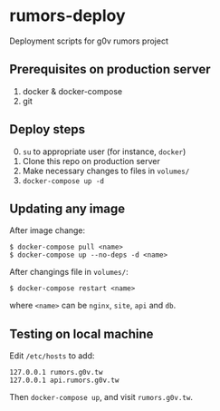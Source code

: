 # rumors-deploy
Deployment scripts for g0v rumors project

## Prerequisites on production server

1. docker & docker-compose
2. git

## Deploy steps

0. `su` to appropriate user (for instance, `docker`)
1. Clone this repo on production server
2. Make necessary changes to files in `volumes/`
3. `docker-compose up -d`

## Updating any image

After image change:
```
$ docker-compose pull <name>
$ docker-compose up --no-deps -d <name>
```

After changings file in `volumes/`:

```
$ docker-compose restart <name>
```

where `<name>` can be `nginx`, `site`, `api` and `db`.


## Testing on local machine

Edit `/etc/hosts` to add:

```
127.0.0.1 rumors.g0v.tw
127.0.0.1 api.rumors.g0v.tw
```

Then `docker-compose up`, and visit `rumors.g0v.tw`.
